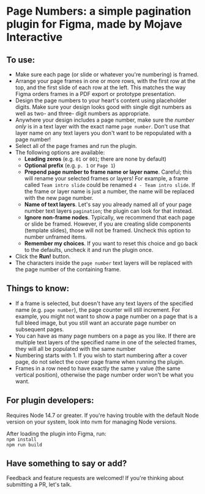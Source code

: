 # Page Numbers: a simple pagination plugin for Figma, made by Mojave Interactive

## To use:
- Make sure each page (or slide or whatever you're numbering) is framed.
- Arrange your page frames in one or more rows, with the first row at the top, and the first slide of each row at the left. This matches the way Figma orders frames in a PDF export or prototype presentation.
- Design the page numbers to your heart's content using placeholder digits. Make sure your design looks good with single digit numbers as well as two- and three- digit numbers as appropriate.
- Anywhere your design includes a page number, make sure the *number only* is in a text layer with the exact name `page number`. Don't use that layer name on any text layers you don't want to be repopulated with a page number!
- Select all of the page frames and run the plugin.
- The following options are available:
    - __Leading zeros__ (e.g. `01` or `001`; there are none by default)
    - __Optional prefix__ (e.g. `p. 1` or `Page 1`)
    - __Prepend page number to frame name or layer name__. Careful; this will rename your selected frames or layers! For example, a frame called `Team intro slide` could be renamed `4 - Team intro slide`. If the frame or layer name is just a number, the name will be replaced with the new page number.
    - __Name of text layers__. Let's say you already named all of your page number text layers `pagination`; the plugin can look for that instead.
    - __Ignore non-frame nodes__. Typically, we recommend that each page or slide be framed. However, if you are creating slide components (template slides), those will not be framed. Uncheck this option to number unframed items.
    - __Remember my choices__. If you want to reset this choice and go back to the defaults, uncheck it and run the plugin once.
- Click the __Run!__ button.
- The characters inside the `page number` text layers will be replaced with the page number of the containing frame.


## Things to know:
- If a frame is selected, but doesn't have any text layers of the specified name (e.g. `page number`), the page counter will still increment. For example, you might not want to show a page number on a page that is a full bleed image, but you still want an accurate page number on subsequent pages.
- You can have as many page numbers on a page as you like. If there are multiple text layers of the specified name in one of the selected frames, they will all be populated with the same number
- Numbering starts with 1. If you wish to start numbering after a cover page, do not select the cover page frame when running the plugin.
- Frames in a row need to have exactly the same y value (the same vertical position), otherwise the page number order won't be what you want.

## For plugin developers:
Requires Node 14.7 or greater. If you're having trouble with the default Node version on your system, look into nvm for managing Node versions.

After loading the plugin into Figma, run:  
`npm install`  
`npm run build`

## Have something to say or add?
Feedback and feature requests are welcomed! If you're thinking about submitting a PR, let's talk.
